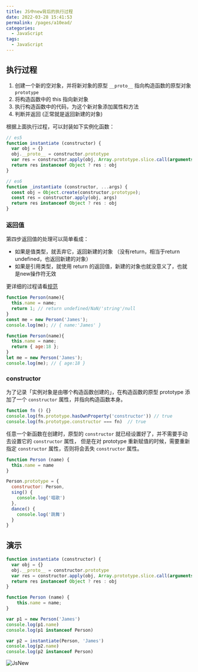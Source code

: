 ```yaml
---
title: JS中new背后的执行过程
date: 2022-03-28 15:41:53
permalink: /pages/a10ead/
categories:
  - JavaScript
tags:
  - JavaScript
---
```


## 执行过程

1. 创建一个新的空对象，并将新对象的原型 `__proto__` 指向构造函数的原型对象 `prototype`
2. 将构造函数中的 this 指向新对象
3. 执行构造函数中的代码，为这个新对象添加属性和方法
4. 判断并返回 (正常就是返回新建的对象)

根据上面执行过程，可以封装如下实例化函数：  

```js
// es5
function instantiate (constructor) {
  var obj = {}
  obj.__proto__ = constructor.prototype
  var res = constructor.apply(obj, Array.prototype.slice.call(arguments, 1))
  return res instanceof Object ? res : obj
}

// es6
function _instantiate (constructor, ...args) {
  const obj = Object.create(constructor.prototype);
  const res = constructor.apply(obj, args)
  return res instanceof Object ? res : obj
}
```

### 返回值

第四步返回值的处理可以简单看成：  

* 如果是值类型，就丢弃它，返回新建的对象 （没有return，相当于return undefined，也返回新建的对象）  
* 如果是引用类型，就使用 return 的返回值，新建的对象也就没意义了，也就是new操作符无效  
  
更详细的过程请看[规范](https://262.ecma-international.org/7.0/#sec-new-operator)

```js
function Person(name){
  this.name = name;
  return 1; // return undefined/NaN/'string'/null
}
const me = new Person('James');
console.log(me); // { name:'James' }
```

```js
function Person(name){
  this.name = name;
  return { age:18 };
}
let me = new Person('James');
console.log(me); // { age:18 }
```

### constructor 

为了记录「实例对象是由哪个构造函数创建的」，在构造函数的原型 prototype 添加了一个 `constructor` 属性，并指向构造函数本身。  

```js
function fn () {} 
console.log(fn.prototype.hasOwnProperty('constructor')) // true
console.log(fn.prototype.constructor === fn)  // true
```

任意一个新函数在创建时，原型的 `constructor` 就已经设置好了，并不需要手动去设置它的 `constructor` 属性，
但是在对 prototype 重新赋值的时候，需要重新指定 `constructor` 属性，否则将会丢失 `constructor` 属性。

```js {6}
function Person (name) {
  this.name = name
} 

Person.prototype = {
  constructor: Person,
  sing() {
    console.log('唱歌')
  },
  dance() {
    console.log('跳舞')
  }
}

```

## 演示

```js
function instantiate (constructor) {
  var obj = {}
  obj.__proto__ = constructor.prototype
  var res = constructor.apply(obj, Array.prototype.slice.call(arguments, 1))
  return res instanceof Object ? res : obj
}

function Person (name) {
    this.name = name;
}

var p1 = new Person('James')
console.log(p1.name)
console.log(p1 instanceof Person)

var p2 = instantiate(Person, 'James')
console.log(p2.name)
console.log(p2 instanceof Person)

```

![JsNew](https://cdn.staticaly.com/gh/foreverRuns/image-hosting@main/blog/JsNew.4qz74os1kj5s.png)


